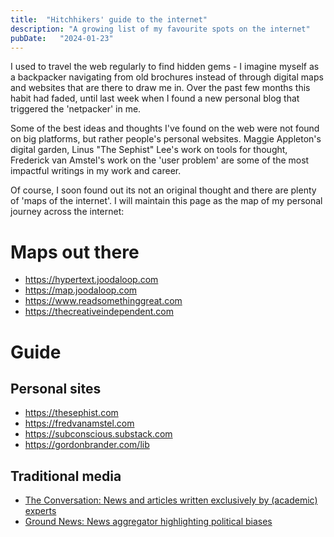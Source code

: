 ```yaml
---
title:  "Hitchhikers' guide to the internet"
description: "A growing list of my favourite spots on the internet"
pubDate:   "2024-01-23"
---
```


I used to travel the web regularly to find hidden gems - I imagine myself as a backpacker navigating from old brochures instead of through digital maps and websites that are there to draw me in. Over the past few months this habit had faded, until last week when I found a new personal blog that triggered the 'netpacker' in me. 

Some of the best ideas and thoughts I've found on the web were not found on big platforms, but rather people's personal websites. Maggie Appleton's digital garden, Linus "The Sephist" Lee's work on tools for thought, Frederick van Amstel's work on the 'user problem' are some of the most impactful writings in my work and career. 

Of course, I soon found out its not an original thought and there are plenty of 'maps of the internet'. I will maintain this page as the map of my personal journey across the internet: 

# Maps out there

- https://hypertext.joodaloop.com
- https://map.joodaloop.com
- https://www.readsomethinggreat.com
- https://thecreativeindependent.com

# Guide
## Personal sites
- https://thesephist.com
- https://fredvanamstel.com
- https://subconscious.substack.com
- https://gordonbrander.com/lib


## Traditional media
- [The Conversation: News and articles written exclusively by (academic) experts](https://theconversation.com)
- [Ground News: News aggregator highlighting political biases](https://ground.news)
